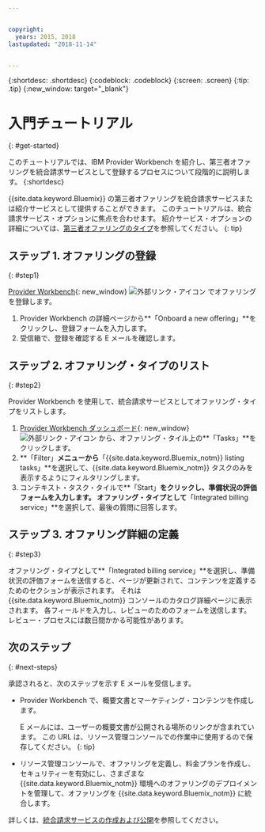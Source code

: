 ```yaml
---


copyright:
  years: 2015, 2018
lastupdated: "2018-11-14"


---
```


{:shortdesc: .shortdesc}
{:codeblock: .codeblock}
{:screen: .screen}
{:tip: .tip}
{:new_window: target="_blank"}

# 入門チュートリアル
{: #get-started}

このチュートリアルでは、IBM Provider Workbench を紹介し、第三者オファリングを統合請求サービスとして登録するプロセスについて段階的に説明します。
{:shortdesc}

{{site.data.keyword.Bluemix}} の第三者オファリングを統合請求サービスまたは紹介サービスとして提供することができます。 このチュートリアルは、統合請求サービス・オプションに焦点を合わせます。 紹介サービス・オプションの詳細については、[第三者オファリングのタイプ](/docs/third-party/offering-types.html)を参照してください。
{: tip}

## ステップ 1. オファリングの登録
{: #step1}

[Provider Workbench](https://www.ibm.com/marketplace/workbench/){: new_window} ![外部リンク・アイコン](../icons/launch-glyph.svg "外部リンク・アイコン") でオファリングを登録します。

1. Provider Workbench の詳細ページから**「Onboard a new offering」**をクリックし、登録フォームを入力します。
2. 受信箱で、登録を確認する E メールを確認します。

## ステップ 2. オファリング・タイプのリスト
{: #step2}

Provider Workbench を使用して、統合請求サービスとしてオファリング・タイプをリストします。

1. [Provider Workbench ダッシュボード](https://www.ibm.com/marketplace/workbench/provider/dashboard){: new_window} ![外部リンク・アイコン](../icons/launch-glyph.svg "外部リンク・アイコン") から、オファリング・タイル上の**「Tasks」**をクリックします。
2. **「Filter」**メニューから**「{{site.data.keyword.Bluemix_notm}} listing tasks」**を選択して、{{site.data.keyword.Bluemix_notm}} タスクのみを表示するようにフィルタリングします。
3. コンテキスト・タスク・タイルで**「Start」**をクリックし、準備状況の評価フォームを入力します。 オファリング・タイプとして**「Integrated billing service」**を選択して、最後の質問に回答します。

## ステップ 3. オファリング詳細の定義
{: #step3}

オファリング・タイプとして**「Integrated billing service」**を選択し、準備状況の評価フォームを送信すると、ページが更新されて、コンテンツを定義するためのセクションが表示されます。 それは {{site.data.keyword.Bluemix_notm}} コンソールのカタログ詳細ページに表示されます。 各フィールドを入力し、レビューのためのフォームを送信します。 レビュー・プロセスには数日間かかる可能性があります。

## 次のステップ
{: #next-steps}

承認されると、次のステップを示す E メールを受信します。

* Provider Workbench で、概要文書とマーケティング・コンテンツを作成します。

  E メールには、ユーザーの概要文書が公開される場所のリンクが含まれています。 この URL は、リソース管理コンソールでの作業中に使用するので保存してください。 
  {: tip}

* リソース管理コンソールで、オファリングを定義し、料金プランを作成し、セキュリティーを有効にし、さまざまな {{site.data.keyword.Bluemix_notm}} 環境へのオファリングのデプロイメントを管理して、オファリングを {{site.data.keyword.Bluemix_notm}} に統合します。 

詳しくは、[統合請求サービスの作成および公開](/docs/third-party/integrated-billing-service.html)を参照してください。 
